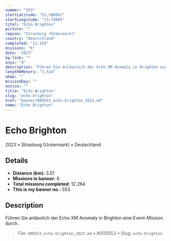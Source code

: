 ```yaml
---
nummer: "553"
startLatitude: "53,506861"
startLongitude: "13,74885"
titel: "Echo Brighton"
picture: ""
region: "Strasburg (Uckermark)"
country: "Deutschland"
completed: "12.264"
missions: "6"
date: "2023"
bg-link: ""
onyx: "0"
description: "Führen Sie anlässlich der Echo XM Anomaly in Brighton eine Event-Mission durch."
lengthKMeters: "3,514"
umap: ""
missionDay: ""
notice: ""
title: "Echo Brighton"
slug: "echo-brighton"
href: "banner/000553_echo-brighton_2023.md"
name: "Echo Brighton"
---
```

# Echo Brighton

*2023* • Strasburg (Uckermark) • Deutschland





## Details
- **Distance (km):** 3.51
- **Missions in banner:** 6
- **Total missions completed:** 12.264
- **This is my banner no.:** 553



## Description
Führen Sie anlässlich der Echo XM Anomaly in Brighton eine Event-Mission durch.




> File: `000553_echo-brighton_2023.md`
> • #000553
> • Slug: `echo-brighton`
